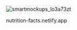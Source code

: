 
![smartmockups_lo3a73zt](https://github.com/KseGreb/react-nutrition-app/assets/110953599/5e44f1fd-a90a-4e59-973b-6675d2681a1c)

nutrition-facts.netlify.app

